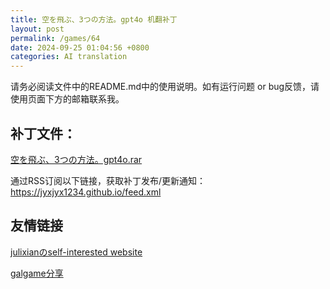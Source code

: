 ```yaml
---
title: 空を飛ぶ、3つの方法。gpt4o 机翻补丁
layout: post
permalink: /games/64
date: 2024-09-25 01:04:56 +0800
categories: AI translation
---
```



请务必阅读文件中的README.md中的使用说明。如有运行问题 or bug反馈，请使用页面下方的邮箱联系我。

## 补丁文件：

[空を飛ぶ、3つの方法。gpt4o.rar](../resources/%E7%A9%BA%E3%82%92%E9%A3%9B%E3%81%B6%E3%80%813%E3%81%A4%E3%81%AE%E6%96%B9%E6%B3%95%E3%80%82gpt4o.rar)

 

通过RSS订阅以下链接，获取补丁发布/更新通知：https://jyxjyx1234.github.io/feed.xml

## 友情链接

[julixianのself-interested website](https://julixian-siw.worldsystem.top/) 

[galgame分享](https://t.me/galgpt)